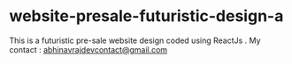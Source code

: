# website-presale-futuristic-design-a
This is a futuristic pre-sale website design coded using ReactJs . My contact : abhinavrajdevcontact@gmail.com
